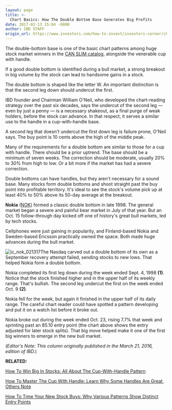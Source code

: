 ```yaml
---
layout: page
title: >-
  Chart Basics: How The Double Bottom Base Generates Big Profits
date: 2017-02-13 15:04 -0800
author: IBD STAFF
origin_url: https://www.investors.com/how-to-invest/investors-corner/chart-basics-how-the-double-bottom-base-generates-big-profits/
---
```


The double-bottom base is one of the basic chart patterns among huge stock market winners in the [CAN SLIM catalog](https://www.investors.com/ibd-university/can-slim/), alongside the venerable cup with handle.

If a good double bottom is identified during a bull market, a strong breakout in big volume by the stock can lead to handsome gains in a stock.

The double bottom is shaped like the letter W. An important distinction is that the second leg down should undercut the first.

IBD founder and Chairman William O'Neil, who developed the chart-reading strategy over the past six decades, says the undercut of the second leg — even by just a penny — is a necessary shakeout, as a final purge of weak holders, before the stock can advance. In that respect, it serves a similar use to the handle in a cup-with-handle base.

A second leg that doesn't undercut the first down leg is failure prone, O'Neil says. The buy point is 10 cents above the high of the middle peak.

Many of the requirements for a double bottom are similar to those for a cup with handle. There should be a prior uptrend. The base should be a minimum of seven weeks. The correction should be moderate, usually 20% to 30% from high to low. Or a bit more if the market has had a severe correction.

Double bottoms can have handles, but they aren't necessary for a sound base. Many stocks form double bottoms and shoot straight past the buy point into profitable territory. It's ideal to see the stock's volume pick up at least 40% to 50% above its 50-day average at the breakout.

**Nokia** ([NOK](https://research.investors.com/quote.aspx?symbol=NOK)) formed a classic double bottom in late 1998. The general market began a severe and painful bear market in July of that year. But an Oct. 15 follow-through day kicked off one of history's great bull markets, led by tech stocks.

Cellphones were just gaining in popularity, and Finland-based Nokia and Sweden-based Ericsson practically owned the space. Both made huge advances during the bull market.

![ic_nok_021317](https://www.investors.com/wp-content/uploads/2017/02/IC_NOK_021317-1024x545.png)The Nasdaq carved out a double bottom of its own as a September recovery attempt failed, sending stocks to new lows. That helped Nokia form a double bottom.

Nokia completed its first leg down during the week ended Sept. 4, 1998 **(1)**. Notice that the stock finished higher and in the upper half of its weekly range. That's bullish. The second leg undercut the first on the week ended Oct. 9 **(2)**.

Nokia fell for the week, but again it finished in the upper half of its daily range. The careful chart reader could have spotted a pattern developing and put it on a watch list before it broke out.

Nokia broke out during the week ended Oct. 23, rising 7.7% that week and sprinting past an 85.10 entry point (the chart above shows the entry adjusted for later stock splits). That big move helped make it one of the first big winners to emerge in the new bull market.

(_Editor's Note: This column originally published in the March 21, 2016, edition of IBD._)

**RELATED:**

[How To Win Big In Stocks: All About The Cup-With-Handle Pattern](https://www.investors.com/how-to-invest/investors-corner/the-basics-how-to-analyze-a-stocks-cup-with-handle/)

[How To Master The Cup With Handle: Learn Why Some Handles Are Great, Others Note](https://www.investors.com/how-to-invest/investors-corner/how-to-invest-what-does-a-flawed-handle-look-like/)

[How To Time Your New Stock Buys: Why Various Patterns Show Distinct Entry Points](https://www.investors.com/how-to-invest/investors-corner/chart-reading-basics-how-a-buy-point-marks-a-time-of-opportunity/)
